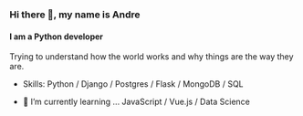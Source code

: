 ### Hi there 👋, my name is Andre
#### I am a Python developer
Trying to understand how the world works and why things are the way they are.

- Skills: Python / Django / Postgres / Flask / MongoDB / SQL

- 🌱 I’m currently learning ... JavaScript / Vue.js / Data Science






